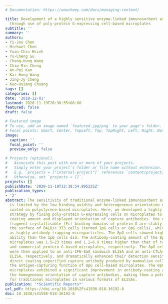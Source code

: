 ```yaml
---
# Documentation: https://wowchemy.com/docs/managing-content/

title: Development of a highly sensitive enzyme-linked immunosorbent assay (ELISA)
  through use of poly-protein G-expressing cell-based microplates
subtitle: ''
summary: ''
authors:
- Yi-Jou Chen
- Michael Chen
- Yuan-Chin Hsieh
- Yu-Cheng Su
- Chang-Hung Wang
- Chiu-Min Cheng
- An-Pei Kao
- Kai-Hung Wang
- Jing-Jy Cheng
- Kuo-Hsiang Chuang
tags: []
categories: []
date: '2018-12-01'
lastmod: 2020-11-19T20:38:55+08:00
featured: false
draft: false

# Featured image
# To use, add an image named `featured.jpg/png` to your page's folder.
# Focal points: Smart, Center, TopLeft, Top, TopRight, Left, Right, BottomLeft, Bottom, BottomRight.
image:
  caption: ''
  focal_point: ''
  preview_only: false

# Projects (optional).
#   Associate this post with one or more of your projects.
#   Simply enter your project's folder or file name without extension.
#   E.g. `projects = ["internal-project"]` references `content/project/deep-learning/index.md`.
#   Otherwise, set `projects = []`.
projects: []
publishDate: '2020-11-19T12:38:54.895225Z'
publication_types:
- '2'
abstract: The sensitivity of traditional enzyme-linked immunosorbent assays (ELISAs)
  is limited by the low binding avidity and heterogeneous orientation of capture antibodies
  coated on polystyrene-based microplates. Here, we developed a highly sensitive ELISA
  strategy by fixing poly-protein G-expressing cells on microplates to improve the
  coating amount and displayed orientation of capture antibodies. One or eight repeated
  fragment crystallisable (Fc) binding domains of protein G are stably expressed on
  the surface of BALB/c 3T3 cells (termed 1pG cells or 8pG cells), which then act
  as highly antibody-trapping microparticles. The 8pG cells showed higher antibody-trapping
  ability than the 1pG cells did. The antibody-coating amount of the 8pG cell-based
  microplates was 1.5–23 times and 1.2–6.8 times higher than that of traditional polystyrene-based
  and commercial protein G-based microplates, respectively. The 8pG cell-based microplates
  were then applied to an anti-IFN-$α$ sandwich ELISA and an anti-CTLA4 competitive
  ELISA, respectively, and dramatically enhanced their detection sensitivity. Importantly,
  direct coating unpurified capture antibody produced by mammalian cells did not impair
  the antigen-capturing function of 8pG cell-based microplates. The 8pG cell-based
  microplates exhibited a significant improvement in antibody-coating amount and preserved
  the homogeneous orientation of capture antibodies, making them a potential replacement
  for traditional microplates in various formats of ELISAs.
publication: '*Scientific Reports*'
url_pdf: https://doi.org/10.1038%2Fs41598-018-36192-8
doi: 10.1038/s41598-018-36192-8
---
```

